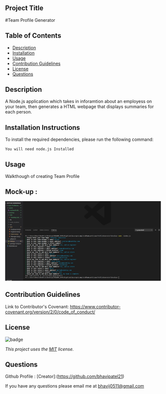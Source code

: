 ## Project Title
  #Team Profile Generator
  
  ## Table of Contents

* [Description](#description)
* [Installation](#installation)
* [Usage](#usage)
* [Contribution Guidelines](#contribution-guidelines)
* [License](#license)
* [Questions](#questions)

## Description

A Node.js application which takes in inforamtion about an employess on your team, then generates a HTML webpage that displays summaries for each person.

## Installation Instructions

To install the required dependencies, please run the following command:

```
You will need node.js Installed
```

## Usage
Walkthough of creating Team Profile

## Mock-up :
![How to create team Profile](./assets/images/myTeamProfile.jpg)



## Contribution Guidelines
Link to Contributor's Covenant: https://www.contributor-covenant.org/version/2/0/code_of_conduct/

## License
![badge](https://img.shields.io/badge/license-MIT-blueviolet)

*This project uses the [MIT](https://spdx.org/licenses/MIT.html) license.*


## Questions
Github Profile : [Creator]:(https://github.com/bhavipatel21)

If you have any questions please email me at bhavij0511@gmail.com
  
  
